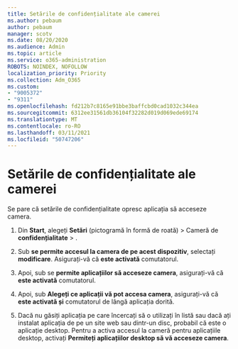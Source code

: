 ```yaml
---
title: Setările de confidențialitate ale camerei
ms.author: pebaum
author: pebaum
manager: scotv
ms.date: 08/20/2020
ms.audience: Admin
ms.topic: article
ms.service: o365-administration
ROBOTS: NOINDEX, NOFOLLOW
localization_priority: Priority
ms.collection: Adm_O365
ms.custom:
- "9005372"
- "9311"
ms.openlocfilehash: fd212b7c8165e91bbe3baffcbd0cad1032c344ea
ms.sourcegitcommit: 6312ee31561db36104f32282d019d069ede69174
ms.translationtype: MT
ms.contentlocale: ro-RO
ms.lasthandoff: 03/11/2021
ms.locfileid: "50747206"
---
```

# <a name="camera-privacy-settings"></a>Setările de confidențialitate ale camerei

Se pare că setările de confidențialitate opresc aplicația să acceseze camera.

1.  Din **Start**, alegeți **Setări** (pictogramă în formă de roată) > Cameră de **confidențialitate**  >  .

2.  Sub **se permite accesul la camera de pe acest dispozitiv**, selectați **modificare**. Asigurați-vă că **este activată** comutatorul.

3.  Apoi, sub se **permite aplicațiilor să acceseze camera**, asigurați-vă că **este activată** comutatorul.

4.  Apoi, sub **Alegeți ce aplicații vă pot accesa camera**, asigurați-vă că **este activată și** comutatorul de lângă aplicația dorită.

5.  Dacă nu găsiți aplicația pe care încercați să o utilizați în listă sau dacă ați instalat aplicația de pe un site web sau dintr-un disc, probabil că este o aplicație desktop. Pentru a activa accesul la cameră pentru aplicațiile desktop, activați **Permiteți aplicațiilor desktop să vă acceseze camera**.